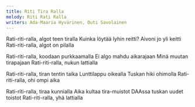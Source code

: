 ```yaml
---
title: Riti Tira Ralla
melody: Riti Rati Ralla
writers: Ada-Maaria Hyvärinen, Outi Savolainen
---
```


Rati-riti-ralla, algot teen tiralla
Kuinka löytää lyhin reitti?
Aivoni jo yli keitti
Rati-riti-ralla, algot on pilalla

Rati-riti-ralla, koodaan purkkaamalla
Ei algo mahdu aikarajaan
Minä muutan tirapajaan
Rati-riti-ralla, nukun lattialla

Rati-riti-ralla, tiran tentin taika
Lunttilappu oikealla
Tuskan hiki ohimolla
Rati-riti-ralla, ohi ompi aika

Rati-riti-ralla, tiraa kunnialla
Aika kultaa tira-muistot
DAAssa tuskan uudet toistot
Rati-riti-ralla, yhä lattialla
